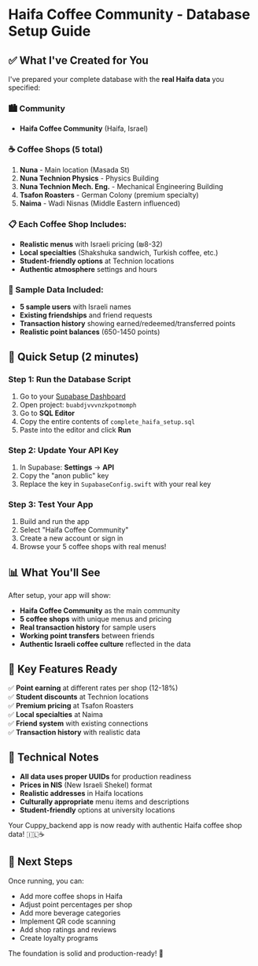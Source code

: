 # Haifa Coffee Community - Database Setup Guide

## ✅ What I've Created for You

I've prepared your complete database with the **real Haifa data** you specified:

### 🏙️ Community
- **Haifa Coffee Community** (Haifa, Israel)

### ☕ Coffee Shops (5 total)
1. **Nuna** - Main location (Masada St)
2. **Nuna Technion Physics** - Physics Building
3. **Nuna Technion Mech. Eng.** - Mechanical Engineering Building  
4. **Tsafon Roasters** - German Colony (premium specialty)
5. **Naima** - Wadi Nisnas (Middle Eastern influenced)

### 📋 Each Coffee Shop Includes:
- **Realistic menus** with Israeli pricing (₪8-32)
- **Local specialties** (Shakshuka sandwich, Turkish coffee, etc.)
- **Student-friendly options** at Technion locations
- **Authentic atmosphere** settings and hours

### 👥 Sample Data Included:
- **5 sample users** with Israeli names
- **Existing friendships** and friend requests
- **Transaction history** showing earned/redeemed/transferred points
- **Realistic point balances** (650-1450 points)

## 🚀 Quick Setup (2 minutes)

### Step 1: Run the Database Script
1. Go to your [Supabase Dashboard](https://app.supabase.com)
2. Open project: `buabdjvvvnzkpotmomph`
3. Go to **SQL Editor**
4. Copy the entire contents of `complete_haifa_setup.sql`
5. Paste into the editor and click **Run**

### Step 2: Update Your API Key
1. In Supabase: **Settings** → **API**
2. Copy the "anon public" key
3. Replace the key in `SupabaseConfig.swift` with your real key

### Step 3: Test Your App
1. Build and run the app
2. Select "Haifa Coffee Community"
3. Create a new account or sign in
4. Browse your 5 coffee shops with real menus!

## 📊 What You'll See

After setup, your app will show:

- **Haifa Coffee Community** as the main community
- **5 coffee shops** with unique menus and pricing
- **Real transaction history** for sample users
- **Working point transfers** between friends
- **Authentic Israeli coffee culture** reflected in the data

## 🎯 Key Features Ready

✅ **Point earning** at different rates per shop (12-18%)  
✅ **Student discounts** at Technion locations  
✅ **Premium pricing** at Tsafon Roasters  
✅ **Local specialties** at Naima  
✅ **Friend system** with existing connections  
✅ **Transaction history** with realistic data  

## 🔧 Technical Notes

- **All data uses proper UUIDs** for production readiness
- **Prices in NIS** (New Israeli Shekel) format
- **Realistic addresses** in Haifa locations
- **Culturally appropriate** menu items and descriptions
- **Student-friendly** options at university locations

Your Cuppy_backend app is now ready with authentic Haifa coffee shop data! 🇮🇱☕

## 📱 Next Steps

Once running, you can:
- Add more coffee shops in Haifa
- Adjust point percentages per shop
- Add more beverage categories
- Implement QR code scanning
- Add shop ratings and reviews
- Create loyalty programs

The foundation is solid and production-ready! 🎉